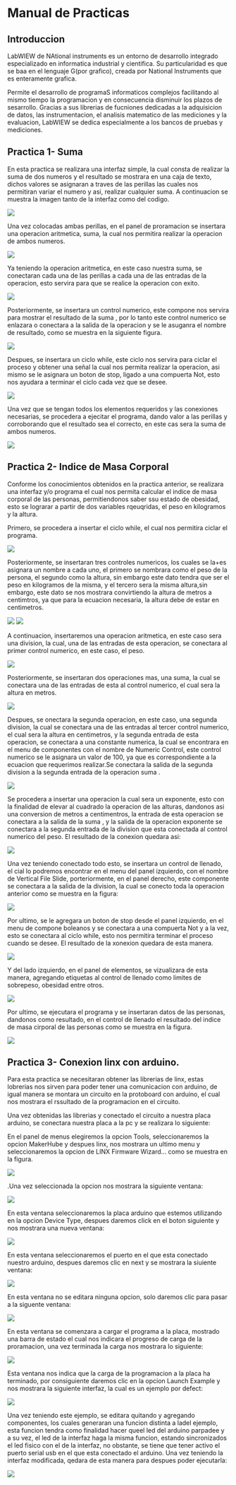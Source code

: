 # Manual de Practicas 
## Introduccion

LabWIEW de NAtional instruments es un entorno de desarrollo integrado especializado en informatica industrial y cientifica. Su particularidad es que se baa en el lenguaje G(por grafico), creada por National Instruments que es enteramente grafica.

Permite el desarrollo de programaS informaticos complejos facilitando al mismo tiempo la programacion y en consecuencia disminuir los plazos de sesarrollo. Gracias a sus librerias de fucniones dedicadas a la adquisicion de datos, las instrumentacion, el analisis matematico de las mediciones y la evaluacion, LabWIEW se dedica especialmente a los bancos de pruebas y mediciones.

## Practica  1- Suma

En esta practica  se realizara una interfaz simple, la cual consta de realizar la suma de dos numeros y el resultado se mostrara en una caja de texto, dichos valores se asignaran a traves de las perillas las cuales nos permitiran variar  el numero  y asi, realizar cualquier suma. A continuacion se muestra la imagen tanto de la interfaz como del codigo.

<img src="1.png">

Una vez colocadas ambas perillas, en el panel de proramacion se insertara una operacion aritmetica, suma, la cual nos permitira realizar la operacion de ambos numeros.

<img src="2.png">

Ya teniendo la operacion aritmetica, en este caso  nuestra suma, se conectaran cada una de las perillas a cada una de las entradas de  la operacion, esto servira para que se realice la operacion con exito.

<img src="3.png">


Posteriormente, se insertara un control numerico, este compone nos servira para mostrar el resultado de la suma , por lo tanto este control numerico se enlazara o conectara a la salida de la operacion y se le asuganra el nombre de resultado, como se muestra en la siguiente figura.

<img src="4.png">

Despues, se insertara un ciclo while, este ciclo nos servira para ciclar el proceso y obtener una señal la cual nos permita realizar la operacion, asi mismo se le asignara un boton de stop, ligado a una compuerta Not, esto nos ayudara a terminar el ciclo cada vez que se desee.

<img src="5.png">

Una vez que se tengan todos los elementos requeridos y las conexiones necesarias, se procedera a  ejecitar el programa, dando valor a las perillas y corroborando que el resultado sea el correcto, en este cas sera la suma de ambos numeros.

<img src="6.png">

## Practica 2- Indice de Masa Corporal

Conforme los conocimientos obtenidos en la practica anterior, se realizara una interfaz y/o programa el cual nos permita calcular el indice de masa corporal de las personas, permitiendonos saber ssu estado de obesidad, esto se lograrar a partir de dos variables rqeuqridas, el peso en kilogramos y la altura.

Primero, se procedera a insertar el ciclo while, el cual nos permitira ciclar el programa.

<img src="7.png">

Posteriormente, se insertaran tres controles numericos, los cuales se la+es asignara un nombre a cada uno, el primero se nombrara como el peso de la persona, el segundo como la altura, sin embargo este dato tendra que ser el peso en kilogramos de la misma, y el tercero sera la misma altura,sin embargo, este dato se nos mostrara  convirtiendo la altura de metros a centimtros, ya que para la ecuacion necesaria, la altura debe de estar en centimetros.

<img src="8.png">
<img src="9.png">

A continuacion, insertaremos una operacion aritmetica, en este caso sera una division, la cual, una de las entradas de esta operacion, se conectara al primer control numerico, en este caso, el peso.

<img src="10.png">

Posteriormente, se insertaran dos operaciones mas, una suma, la cual se conectara una de las entradas de esta  al control numerico, el cual sera la altura en metros.

<img src="11.png">

Despues, se onectara la segunda operacion, en este caso, una segunda division, la cual se conectara una de las entradas  al tercer control numerico, el cual sera la altura en centimetros, y la segunda entrada de esta operacion, se conectara a  una constante numerica, la cual se encontrara en el menu de componentes con el nombre de Numeric Control, este control numerico se le asignara un valor de 100, ya que es  correspondiente a la ecuacion que requerimos realizar.Se conectara la salida de la segunda division a la segunda entrada de la operacion suma .

<img src="12.png">

Se procedera a insertar una operacion la cual sera un exponente, esto con la finalidad de elevar al cuadrado la  operacion de las alturas, dandonos asi una conversion de metros a centimentros, la entrada de esta operacion se conectara a la salida de la suma , y la salida de la operacion exponente se conectara a la segunda entrada de la division que esta conectada  al control numerico del peso. El resultado de la conexion quedara asi:

<img src="13,png">

Una vez teniendo conectado todo esto, se insertara  un  control de llenado, el cial lo podremos encontrar en el menu del panel izquierdo, con el nombre de Vertical File Slide, porteriormente, en el panel derecho, este componente se conectara a la salida de la division, la cual se conecto toda la operacion anterior como se muestra en la figura:

<img src="14.png">

Por ultimo, se le agregara un boton de stop desde el panel izquierdo, en el menu de compone boleanos  y se conectara a una compuerta Not y a la vez, esto se conectara al ciclo while, esto nos permitira terminar el proceso cuando se desee.
El resultado de la xonexion quedara de esta manera.

<img src="15.png">

Y del lado izquierdo, en el panel de elementos, se vizualizara de esta manera, agregando etiquetas al control de llenado como limites de sobrepeso, obesidad entre otros.

<img src="16.png">

Por ultimo, se ejecutara el programa y se insertaran datos de las personas, dandonos como resultado, en el control de llenado el resultado del indice de masa cirporal de las personas como se muestra en la figura.

<img src="17.png">

## Practica 3- Conexion linx con arduino.

Para esta practica se necesitaran obtener las librerias de linx, estas lobrerias nos sirven para  poder tener una comunicacion con arduino, de igual manera se montara un circuito en la protoboard con arduino, el cual nos mostrara  el rssultado de la programacion en el circuito.

Una vez obtenidas las librerias y conectado el circuito a nuestra placa arduino, se conectara nuestra placa a la pc y se realizara lo siguiente:

En el panel de menus elegiremos la opcion Tools, seleccionaremos la opcion MakerHube y despues linx, nos mostrara un ultimo menu y seleccionaremos la opcion de  LINX Firmware Wizard...  como se muestra en la figura.

<img src="18.png">

.Una vez seleccionada la opcion nos mostrara la siguiente ventana:

<img src=" 19.png">

En esta ventana  seleccionaremos la placa arduino que estemos utilizando en la opcion  Device Type, despues daremos click en el boton siguiente y nos mostrara una nueva ventana:

<img src="20.png">

En esta ventana seleccionaremos el puerto en el que esta conectado nuestro arduino, despues daremos clic  en next y se mostrara la siuiente ventana:

<img src="21.png">

En esta ventana no se editara ninguna opcion, solo daremos clic para pasar a la siguente ventana:

<img src=" 22.png">

En esta ventana se comenzara a cargar el programa a la placa, mostrado una barra de estado el cual nos indicara el progreso de carga de la proramacion, una vez terminada la carga nos mostrara lo siguiente:

<img src="23.png">

Esta ventana nos indica que la carga de la programacion a la placa ha terminado, por consiguiente daremos clic en la opcion  Launch Example y nos mostrara la siguiente interfaz, la cual es un ejemplo por defect:

<img src=" 24.png">

Una vez  teniendo este ejemplo, se editara quitando y agregando componentes, los cuales generaran una funcion distinta a ladel ejemplo, esta funcion tendra como finalidad hacer queel led del arduino parpadee y a su vez, el led de la interfaz haga la misma funcion, estando sincronizados  el led fisico con el de la interfaz, no obstante, se tiene que tener activo el puerto serial usb  en el que esta conectado el arduino. Una vez teniendo la interfaz modificada, qedara de esta manera para despues poder ejecutarla:

<img src="25.png">








